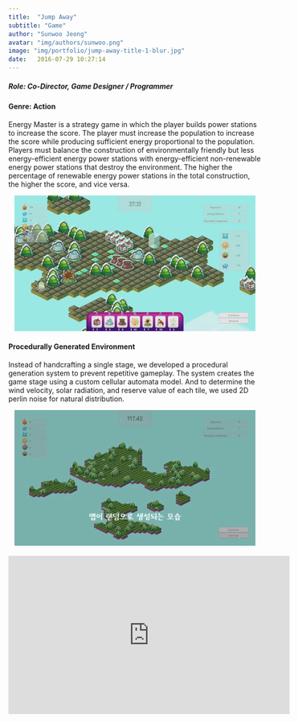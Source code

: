 ```yaml
---
title:  "Jump Away"
subtitle: "Game"
author: "Sunwoo Jeong"
avatar: "img/authors/sunwoo.png"
image: "img/portfolio/jump-away-title-1-blur.jpg"
date:   2016-07-29 10:27:14
---
```


##### Role: Co-Director, Game Designer / Programmer
#### Genre: Action

Energy Master is a strategy game in which the player builds power stations to increase the score. The player must increase the population to increase the score while producing sufficient energy proportional to the population. Players must balance the construction of environmentally friendly but less energy-efficient energy power stations with energy-efficient non-renewable energy power stations that destroy the environment. The higher the percentage of renewable energy power stations in the total construction, the higher the score, and vice versa.

<center> <img src="/img/portfolio/em-construction.gif"/> </center>

#### Procedurally Generated Environment
Instead of handcrafting a single stage, we developed a procedural generation system to prevent repetitive gameplay. The system creates the game stage using a custom cellular automata model. And to determine the wind velocity, solar radiation, and reserve value of each tile, we used 2D perlin noise for natural distribution.

<center> <img src="/img/portfolio/em-generation.gif"/> </center>

<br>

<center>
<iframe width="560" height="315" src="https://www.youtube.com/embed/ZsS-GFdXcZc" frameborder="0" allow="accelerometer; autoplay; encrypted-media; gyroscope; picture-in-picture" allowfullscreen></iframe>
</center>
